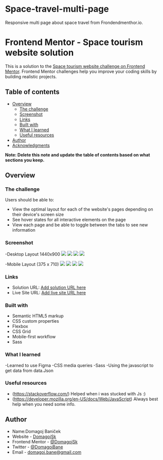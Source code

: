 # Space-travel-multi-page
Responsive multi page about space travel from Frondendmenthor.io.
# Frontend Mentor - Space tourism website solution

This is a solution to the [Space tourism website challenge on Frontend Mentor](https://www.frontendmentor.io/challenges/space-tourism-multipage-website-gRWj1URZ3). Frontend Mentor challenges help you improve your coding skills by building realistic projects. 

## Table of contents

- [Overview](#overview)
  - [The challenge](#the-challenge)
  - [Screenshot](#screenshot)
  - [Links](#links)
  - [Built with](#built-with)
  - [What I learned](#what-i-learned)
  - [Useful resources](#useful-resources)
- [Author](#author)
- [Acknowledgments](#acknowledgments)

**Note: Delete this note and update the table of contents based on what sections you keep.**

## Overview

### The challenge

Users should be able to:

- View the optimal layout for each of the website's pages depending on their device's screen size
- See hover states for all interactive elements on the page
- View each page and be able to toggle between the tabs to see new information

### Screenshot
-Desktop Layout 1440x900
![](./screenshots/screenshot1.png)
![](./screenshots/screenshot2.png)
![](./screenshots/screenshot3.png)
![](./screenshots/screenshot4.png)

-Mobile Layout (375 x 710) 
![](./screenshots/screenshot-mobile1.png)
![](./screenshots/screenshot-mobile2.png)
![](./screenshots/screenshot-mobile3.png)
![](./screenshots/screenshot-mobile4.png)
### Links

- Solution URL: [Add solution URL here](https://www.frontendmentor.io/solutions/responsive-multi-page-r1kXyVQ45)
- Live Site URL: [Add live site URL here](https://space-travel-multipage.netlify.app/)


### Built with

- Semantic HTML5 markup
- CSS custom properties
- Flexbox
- CSS Grid
- Mobile-first workflow
- Sass

### What I learned

-Learned to use Figma
-CSS media queries
-Sass 
-Using the javascript to get data from data.Json

### Useful resources

- (https://stackoverflow.com/) Helped when i was stucked with Js :)
- (https://developer.mozilla.org/en-US/docs/Web/JavaScript) Always best help when you need some info.

## Author
- Name:Domagoj Baniček
- Website - [DomagojSk](https://github.com/Domagojsk)
- Frontend Mentor - [@DomagojSk](https://www.frontendmentor.io/profile/DomagojSk)
- Twitter - [@DomagojBane](https://www.twitter.com/DomagojBane)
- Email - domagoj.bane@gmail.com

